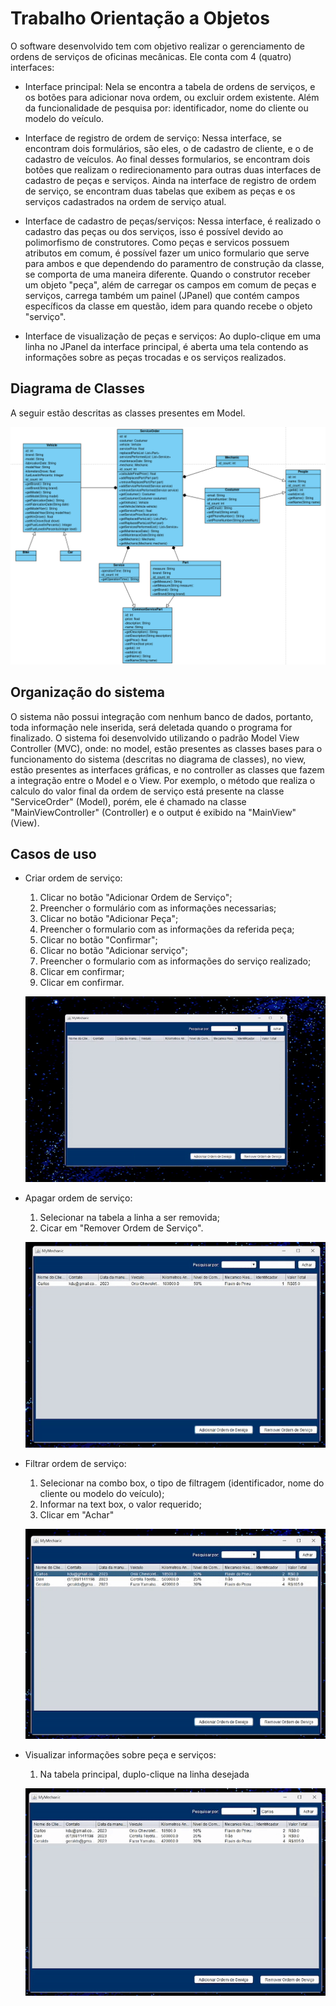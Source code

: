 
# Trabalho Orientação a Objetos

O software desenvolvido tem com objetivo realizar o gerenciamento de ordens de serviços de oficinas mecânicas. Ele conta com 4 (quatro) interfaces:

- Interface principal: Nela se encontra a tabela de ordens de serviços, e os botões para adicionar nova ordem, ou excluir ordem existente. Além da funcionalidade de pesquisa por: identificador, nome do cliente ou modelo do veículo.

- Interface de registro de ordem de serviço: Nessa interface, se encontram dois formulários, são eles, o de cadastro de cliente, e o de cadastro de veículos. Ao final desses formularios, se encontram dois botões que realizam o redirecionamento para outras duas interfaces de cadastro de peças e serviços. Ainda na interface de registro de ordem de serviço, se encontram duas tabelas que exibem as peças e os serviços cadastrados na ordem de serviço atual.

- Interface de cadastro de peças/serviços: Nessa interface, é realizado o cadastro das peças ou dos serviços, isso é possível devido ao polimorfismo de construtores. Como peças e servicos possuem atributos em comum, é possível fazer um unico formulario que serve para ambos e que dependendo do paramentro de construção da classe, se comporta de uma maneira diferente. Quando o construtor receber um objeto "peça", além de carregar os campos em comum de peças e serviços, carrega também um painel (JPanel) que contém campos específicos da classe em questão, idem para quando recebe o objeto "serviço".

- Interface de visualização de peças e serviços: Ao duplo-clique em uma linha no JPanel da interface principal, é aberta uma tela contendo as informações sobre as peças trocadas e os serviços realizados.

## Diagrama de Classes

A seguir estão descritas as classes presentes em Model.

<p align="center"> <img src="images/diagrama_de_classes.png"></p>

  

## Organização do sistema

O sistema não possui integração com nenhum banco de dados, portanto, toda informação nele inserida, será deletada quando o programa for finalizado.
O sistema foi desenvolvido utilizando o padrão Model View Controller (MVC), onde: no model, estão presentes as classes bases para o funcionamento do sistema (descritas no diagrama de classes), no view, estão presentes as interfaces gráficas, e no controller as classes que fazem a integração entre o Model e o View.
Por exemplo, o método que realiza o calculo do valor final da ordem de serviço está presente na classe "ServiceOrder" (Model), porém, ele é chamado na classe "MainViewController" (Controller) e o output é exibido na "MainView" (View).

## Casos de uso

  

- Criar ordem de serviço:
	<ol type=1">
	<li>Clicar no botão "Adicionar Ordem de Serviço";</li>
	<li>Preencher o formulário com as informações necessarias;</li>
	<li>Clicar no botão "Adicionar Peça";</li>
	<li>Preencher o formulario com as informações da referida peça;</li>
	<li>Clicar no botão "Confirmar";</li>
	<li>Clicar no botão "Adicionar serviço";</li>
	<li>Preencher o formulario com as informações do serviço realizado;</li>
	<li>Clicar em confirmar;</li>
	<li>Clicar em confirmar.</li>
	</ol>

	<p align="center"> <img src="images/create_entry.gif"></p>


- Apagar ordem de serviço:

	<ol type="1">
	<li>Selecionar na tabela a linha a ser removida;</li>
	<li>Cicar em "Remover Ordem de Serviço".</li>
	</ol>

	<p align="center"> <img src="images/remove_entry.gif"></p>

- Filtrar ordem de serviço:

	<ol type="1">
	<li>Selecionar na combo box, o tipo de filtragem (identificador, nome do cliente ou modelo do veículo);</li>
	<li>Informar na text box, o valor requerido;</li>
	<li>Clicar em "Achar"</li>
	</ol>

	<p align="center"> <img src="images/filter.gif"></p>

- Visualizar informações sobre peça e serviços:

	<ol type="1">
	<li>Na tabela principal, duplo-clique na linha desejada </li>
	</ol>

	<p align="center"> <img src="images/double_click.gif"></p>
